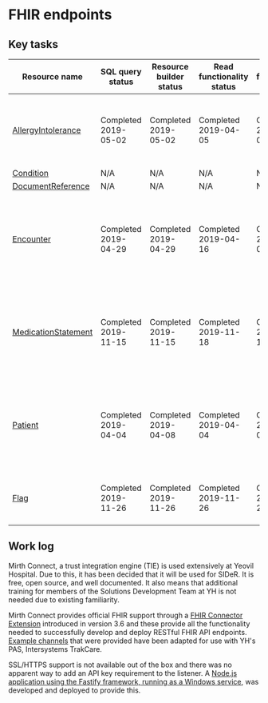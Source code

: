 # FHIR endpoints

## Key tasks

| Resource name                                                                                              | SQL query status     | Resource builder status | Read functionality status | Search functionality status | [Capability Statement](https://hl7.org/fhir/STU3/capabilitystatement.html) | By                                                               |
| ---------------------------------------------------------------------------------------------------------- | -------------------- | ----------------------- | ------------------------- | --------------------------- | -------------------------------------------------------------------------- | ---------------------------------------------------------------- |
| [AllergyIntolerance](https://nhsconnect.github.io/CareConnectAPI/api_clinical_allergyintolerance.html)     | Completed 2019-05-02 | Completed 2019-05-02    | Completed 2019-04-05      | Completed 2019-05-02        | Completed 2019-11-18                                                       | Frazer Smith, David Suckling, Neil Hayes-Webster                 |
| [Condition](https://nhsconnect.github.io/CareConnectAPI/api_clinical_condition.html)                       | N/A                  | N/A                     | N/A                       | N/A                         | N/A                                                                        |
| [DocumentReference](https://nhsconnect.github.io/CareConnectAPI/api_documents_documentreference.html)      | N/A                  | N/A                     | N/A                       | N/A                         | N/A                                                                        |
| [Encounter](https://nhsconnect.github.io/CareConnectAPI/api_workflow_encounter.html)                       | Completed 2019-04-29 | Completed 2019-04-29    | Completed 2019-04-16      | Completed 2019-05-03        | Completed 2019-11-18                                                       | Frazer Smith, David Suckling, Jessica Male, Neil Hayes-Webster   |
| [MedicationStatement](https://nhsconnect.github.io/CareConnectAPI/api_medication_medicationstatement.html) | Completed 2019-11-15 | Completed 2019-11-15    | Completed 2019-11-18      | Completed 2019-11-18        | Completed 2019-11-18                                                       | Frazer Smith, David Suckling, George Dampier, Neil Hayes-Webster |
| [Patient](https://nhsconnect.github.io/CareConnectAPI/api_entity_patient.html)                             | Completed 2019-04-04 | Completed 2019-04-08    | Completed 2019-04-04      | Completed 2019-04-04        | Completed 2019-11-18                                                       | Frazer Smith, David Suckling, Neil Hayes-Webster, Nicolas Noblet |
| [Flag](http://hl7.org/fhir/STU3/flag.html)                                                                 | Completed 2019-11-26 | Completed 2019-11-26    | Completed 2019-11-26      | Completed 2019-11-26        | Completed 2019-11-26                                                       | Frazer Smith, Neil Hayes-Webster                                 |

## Work log

Mirth Connect, a trust integration engine (TIE) is used extensively at Yeovil Hospital. Due to this, it has been decided that it will be used for SIDeR. It is free, open source, and well documented. It also means that additional training for members of the Solutions Development Team at YH is not needed due to existing familiarity.

Mirth Connect provides official FHIR support through a [FHIR Connector Extension](http://www.mirthcorp.com/community/wiki/pages/viewpage.action?pageId=36504815) introduced in version 3.6 and these provide all the functionality needed to successfully develop and deploy RESTful FHIR API endpoints. [Example channels](http://www.mirthcorp.com/community/wiki/display/mirth/Example+Channel) that were provided have been adapted for use with YH's PAS, Intersystems TrakCare.

SSL/HTTPS support is not available out of the box and there was no apparent way to add an API key requirement to the listener.
A [Node.js application using the Fastify framework, running as a Windows service](https://github.com/Fdawgs/yh-fhir-authentication-service), was developed and deployed to provide this.
